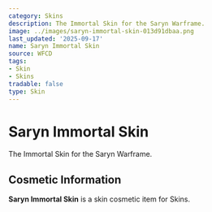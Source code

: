 ```yaml
---
category: Skins
description: The Immortal Skin for the Saryn Warframe.
image: ../images/saryn-immortal-skin-013d91dbaa.png
last_updated: '2025-09-17'
name: Saryn Immortal Skin
source: WFCD
tags:
- Skin
- Skins
tradable: false
type: Skin
---
```


# Saryn Immortal Skin

The Immortal Skin for the Saryn Warframe.

## Cosmetic Information

**Saryn Immortal Skin** is a skin cosmetic item for Skins.

